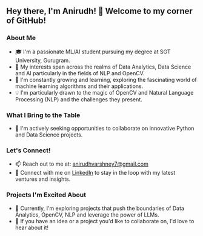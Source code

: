 ## Hey there, I'm Anirudh! 👋 Welcome to my corner of GitHub!

### About Me
- 🎓 I'm a passionate ML/AI student pursuing my degree at SGT University, Gurugram.
- 👀 My interests span across the realms of Data Analytics, Data Science and AI particularly in the fields of NLP and OpenCV.
- 🌱 I'm constantly growing and learning, exploring the fascinating world of machine learning algorithms and their applications.
- 💡 I'm particularly drawn to the magic of OpenCV and Natural Language Processing (NLP) and the challenges they present.

### What I Bring to the Table
- 🤝 I'm actively seeking opportunities to collaborate on innovative Python and Data Science projects.

### Let's Connect!
- 📫 Reach out to me at: [anirudhvarshney7@gmail.com](mailto:anirudhvarshney7@gmail.com)
- 🔗 Connect with me on [LinkedIn](https://www.linkedin.com/in/anirudh-v-096290228/) to stay in the loop with my latest ventures and insights.

### Projects I'm Excited About
- 🚀 Currently, I'm exploring projects that push the boundaries of Data Analytics, OpenCV, NLP and leverage the power of LLMs.
- 💼 If you have an idea or a project you'd like to collaborate on, I'd love to hear about it!
